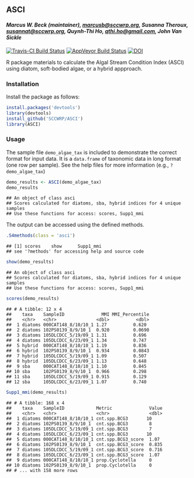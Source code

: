 
## ASCI

#### *Marcus W. Beck (maintainer), <marcusb@sccwrp.org>, Susanna Theroux, <susannat@sccwrp.org>, Quynh-Thi Ho, <qthi.ho@gmail.com>, John Van Sickle*

[![Travis-CI Build
Status](https://travis-ci.org/SCCWRP/ASCI.svg?branch=master)](https://travis-ci.org/SCCWRP/ASCI)
[![AppVeyor Build
Status](https://ci.appveyor.com/api/projects/status/github/SCCWRP/ASCI?branch=master&svg=true)](https://ci.appveyor.com/project/SCCWRP/ASCI)
[![DOI](https://zenodo.org/badge/106055957.svg)](https://zenodo.org/badge/latestdoi/106055957)

R package materials to calculate the Algal Stream Condition Index (ASCI) using diatom, soft-bodied algae, or a hybrid appproach.

### Installation

Install the package as follows:

``` r
install.packages('devtools')
library(devtools)
install_github('SCCWRP/ASCI')
library(ASCI)
```

### Usage

The sample file `demo_algae_tax` is included to demonstrate the correct
format for input data. It is a `data.frame` of taxonomic data in long
format (one row per sample). See the help files for more information
(e.g., `?demo_algae_tax`)

``` r
demo_results <- ASCI(demo_algae_tax)
demo_results
```

    ## An object of class asci 
    ## Scores calculated for diatoms, sba, hybrid indices for 4 unique samples
    ## Use these functions for access: scores, Supp1_mmi

The output can be accessed using the defined methods.

``` r
.S4methods(class = 'asci')
```

    ## [1] scores    show      Supp1_mmi
    ## see '?methods' for accessing help and source code

``` r
show(demo_results)
```

    ## An object of class asci 
    ## Scores calculated for diatoms, sba, hybrid indices for 4 unique samples
    ## Use these functions for access: scores, Supp1_mmi

``` r
scores(demo_results)
```

    ## # A tibble: 12 x 4
    ##    taxa    SampleID              MMI MMI_Percentile
    ##    <chr>   <chr>               <dbl>          <dbl>
    ##  1 diatoms 000CAT148_8/10/10_1 1.27          0.620 
    ##  2 diatoms 102PS0139_8/9/10_1  0.920         0.0690
    ##  3 diatoms 105DLCDCC_5/19/09_1 1.31          0.696 
    ##  4 diatoms 105DLCDCC_6/23/09_1 1.34          0.747 
    ##  5 hybrid  000CAT148_8/10/10_1 1.19          0.836 
    ##  6 hybrid  102PS0139_8/9/10_1  0.934         0.0843
    ##  7 hybrid  105DLCDCC_5/19/09_1 1.09          0.507 
    ##  8 hybrid  105DLCDCC_6/23/09_1 1.13          0.648 
    ##  9 sba     000CAT148_8/10/10_1 1.10          0.845 
    ## 10 sba     102PS0139_8/9/10_1  0.966         0.298 
    ## 11 sba     105DLCDCC_5/19/09_1 0.915         0.129 
    ## 12 sba     105DLCDCC_6/23/09_1 1.07          0.740

``` r
Supp1_mmi(demo_results)
```

    ## # A tibble: 168 x 4
    ##    taxa    SampleID            Metric              Value
    ##    <chr>   <chr>               <chr>               <dbl>
    ##  1 diatoms 000CAT148_8/10/10_1 cnt.spp.BCG3       10    
    ##  2 diatoms 102PS0139_8/9/10_1  cnt.spp.BCG3        8    
    ##  3 diatoms 105DLCDCC_5/19/09_1 cnt.spp.BCG3        7    
    ##  4 diatoms 105DLCDCC_6/23/09_1 cnt.spp.BCG3       10    
    ##  5 diatoms 000CAT148_8/10/10_1 cnt.spp.BCG3_score  1.07 
    ##  6 diatoms 102PS0139_8/9/10_1  cnt.spp.BCG3_score  0.835
    ##  7 diatoms 105DLCDCC_5/19/09_1 cnt.spp.BCG3_score  0.716
    ##  8 diatoms 105DLCDCC_6/23/09_1 cnt.spp.BCG3_score  1.07 
    ##  9 diatoms 000CAT148_8/10/10_1 prop.Cyclotella     0    
    ## 10 diatoms 102PS0139_8/9/10_1  prop.Cyclotella     0    
    ## # ... with 158 more rows

<!-- Summary of ASCI peformance statewide: -->

<!-- ```{r} -->

<!-- perf(allscr) -->

<!-- ``` -->
